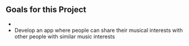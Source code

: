 ## Goals for this Project

- 
- Develop an app where people can share their musical interests with other people with similar music interests 
